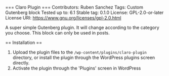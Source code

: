 === Claro Plugin ===
Contributors:      Ruben Sanchez
Tags:              Custom Gutenberg block
Tested up to:      6.1
Stable tag:        0.1.0
License:           GPL-2.0-or-later
License URI:       https://www.gnu.org/licenses/gpl-2.0.html

A super simple Gutenberg plugin. It will change according to the category you choose. This block can only be used in posts.

== Installation ==


1. Upload the plugin files to the `/wp-content/plugins/claro-plugin` directory, or install the plugin through the WordPress plugins screen directly.
1. Activate the plugin through the 'Plugins' screen in WordPress


